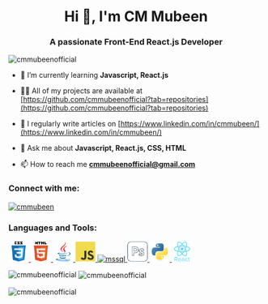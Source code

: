 <h1 align="center">Hi 👋, I'm CM Mubeen</h1>
<h3 align="center">A passionate Front-End React.js Developer</h3>

<p align="left"> <img src="https://komarev.com/ghpvc/?username=cmmubeenofficial&label=Profile%20views&color=0e75b6&style=flat" alt="cmmubeenofficial" /> </p>

- 🌱 I’m currently learning **Javascript, React.js**

- 👨‍💻 All of my projects are available at [https://github.com/cmmubeenofficial?tab=repositories](https://github.com/cmmubeenofficial?tab=repositories)

- 📝 I regularly write articles on [https://www.linkedin.com/in/cmmubeen/](https://www.linkedin.com/in/cmmubeen/)

- 💬 Ask me about **Javascript, React.js, CSS, HTML**

- 📫 How to reach me **cmmubeenofficial@gmail.com**

<h3 align="left">Connect with me:</h3>
<p align="left">
<a href="https://linkedin.com/in/cmmubeen" target="blank"><img align="center" src="https://raw.githubusercontent.com/rahuldkjain/github-profile-readme-generator/master/src/images/icons/Social/linked-in-alt.svg" alt="cmmubeen" height="30" width="40" /></a>
</p>

<h3 align="left">Languages and Tools:</h3>
<p align="left"> <a href="https://www.w3schools.com/css/" target="_blank" rel="noreferrer"> <img src="https://raw.githubusercontent.com/devicons/devicon/master/icons/css3/css3-original-wordmark.svg" alt="css3" width="40" height="40"/> </a> <a href="https://www.w3.org/html/" target="_blank" rel="noreferrer"> <img src="https://raw.githubusercontent.com/devicons/devicon/master/icons/html5/html5-original-wordmark.svg" alt="html5" width="40" height="40"/> </a> <a href="https://www.java.com" target="_blank" rel="noreferrer"> <img src="https://raw.githubusercontent.com/devicons/devicon/master/icons/java/java-original.svg" alt="java" width="40" height="40"/> </a> <a href="https://developer.mozilla.org/en-US/docs/Web/JavaScript" target="_blank" rel="noreferrer"> <img src="https://raw.githubusercontent.com/devicons/devicon/master/icons/javascript/javascript-original.svg" alt="javascript" width="40" height="40"/> </a> <a href="https://www.microsoft.com/en-us/sql-server" target="_blank" rel="noreferrer"> <img src="https://www.svgrepo.com/show/303229/microsoft-sql-server-logo.svg" alt="mssql" width="40" height="40"/> </a> <a href="https://www.photoshop.com/en" target="_blank" rel="noreferrer"> <img src="https://raw.githubusercontent.com/devicons/devicon/master/icons/photoshop/photoshop-line.svg" alt="photoshop" width="40" height="40"/> </a> <a href="https://www.python.org" target="_blank" rel="noreferrer"> <img src="https://raw.githubusercontent.com/devicons/devicon/master/icons/python/python-original.svg" alt="python" width="40" height="40"/> </a> <a href="https://reactjs.org/" target="_blank" rel="noreferrer"> <img src="https://raw.githubusercontent.com/devicons/devicon/master/icons/react/react-original-wordmark.svg" alt="react" width="40" height="40"/> </a> </p>

<p><img align="left" src="https://github-readme-stats.vercel.app/api/top-langs?username=cmmubeenofficial&show_icons=true&locale=en&layout=compact" alt="cmmubeenofficial" /></p>

<p>&nbsp;<img align="center" src="https://github-readme-stats.vercel.app/api?username=cmmubeenofficial&show_icons=true&locale=en" alt="cmmubeenofficial" /></p>

<p><img align="center" src="https://github-readme-streak-stats.herokuapp.com/?user=cmmubeenofficial&" alt="cmmubeenofficial" /></p>
